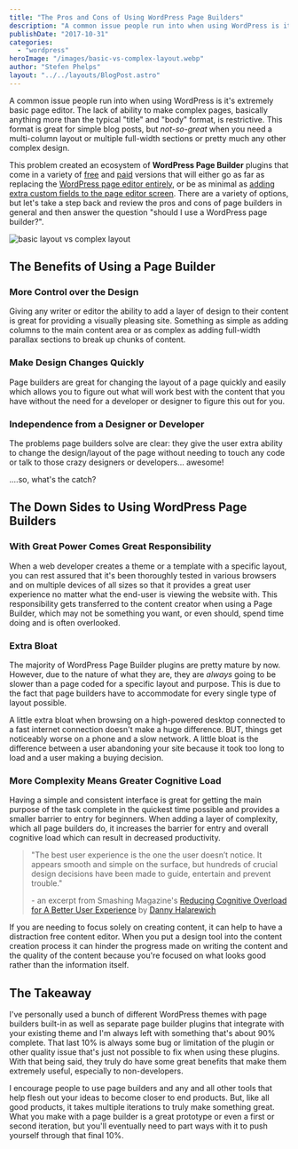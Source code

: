 ```yaml
---
title: "The Pros and Cons of Using WordPress Page Builders"
description: "A common issue people run into when using WordPress is it's extremely basic page editor. The lack of ability to make complex pages, basically anything more than the typical 'title' and 'body' format, is restrictive."
publishDate: "2017-10-31"
categories:
  - "wordpress"
heroImage: "/images/basic-vs-complex-layout.webp"
author: "Stefen Phelps"
layout: "../../layouts/BlogPost.astro"
---
```


A common issue people run into when using WordPress is it's extremely basic page editor. The lack of ability to make complex pages, basically anything more than the typical "title" and "body" format, is restrictive. This format is great for simple blog posts, but *not-so-great* when you need a multi-column layout or multiple full-width sections or pretty much any other complex design.

This problem created an ecosystem of **WordPress Page Builder** plugins that come in a variety of [free](https://www.layerswp.com/) and [paid](https://www.wpbeaverbuilder.com/) versions that will either go as far as replacing the [WordPress page editor entirely](https://www.elegantthemes.com/gallery/divi/), or be as minimal as [adding extra custom fields to the page editor screen](https://wordpress.org/plugins/siteorigin-panels/). There are a variety of options, but let's take a step back and review the pros and cons of page builders in general and then answer the question "should I use a WordPress page builder?".

![basic layout vs complex layout](/images/basic-vs-complex-layout.webp)

## The Benefits of Using a Page Builder

### More Control over the Design

Giving any writer or editor the ability to add a layer of design to their content is great for providing a visually pleasing site. Something as simple as adding columns to the main content area or as complex as adding full-width parallax sections to break up chunks of content.

### Make Design Changes Quickly

Page builders are great for changing the layout of a page quickly and easily which allows you to figure out what will work best with the content that you have without the need for a developer or designer to figure this out for you.

### Independence from a Designer or Developer

The problems page builders solve are clear: they give the user extra ability to change the design/layout of the page without needing to touch any code or talk to those crazy designers or developers... awesome!

....so, what's the catch?

## The Down Sides to Using WordPress Page Builders

### With Great Power Comes Great Responsibility

When a web developer creates a theme or a template with a specific layout, you can rest assured that it's been thoroughly tested in various browsers and on multiple devices of all sizes so that it provides a great user experience no matter what the end-user is viewing the website with. This responsibility gets transferred to the content creator when using a Page Builder, which may not be something you want, or even should, spend time doing and is often overlooked.

### Extra Bloat

The majority of WordPress Page Builder plugins are pretty mature by now. However, due to the nature of what they are, they are *always* going to be slower than a page coded for a specific layout and purpose. This is due to the fact that page builders have to accommodate for every single type of layout possible.

A little extra bloat when browsing on a high-powered desktop connected to a fast internet connection doesn't make a huge difference. BUT, things get noticeably worse on a phone and a slow network. A little bloat is the difference between a user abandoning your site because it took too long to load and a user making a buying decision.

### More Complexity Means Greater Cognitive Load

Having a simple and consistent interface is great for getting the main purpose of the task complete in the quickest time possible and provides a smaller barrier to entry for beginners. When adding a layer of complexity, which all page builders do, it increases the barrier for entry and overall cognitive load which can result in decreased productivity.

> "The best user experience is the one the user doesn’t notice. It appears smooth and simple on the surface, but hundreds of crucial design decisions have been made to guide, entertain and prevent trouble."
>
> \- an excerpt from Smashing Magazine's [Reducing Cognitive Overload for A Better User Experience](https://www.smashingmagazine.com/2016/09/reducing-cognitive-overload-for-a-better-user-experience/) by [Danny Halarewich](https://twitter.com/halarewich)

If you are needing to focus solely on creating content, it can help to have a distraction free content editor. When you put a design tool into the content creation process it can hinder the progress made on writing the content and the quality of the content because you're focused on what looks good rather than the information itself.

## The Takeaway

I've personally used a bunch of different WordPress themes with page builders built-in as well as separate page builder plugins that integrate with your existing theme and I'm always left with something that's about 90% complete. That last 10% is always some bug or limitation of the plugin or other quality issue that's just not possible to fix when using these plugins. With that being said, they truly do have some great benefits that make them extremely useful, especially to non-developers.

I encourage people to use page builders and any and all other tools that help flesh out your ideas to become closer to end products. But, like all good products, it takes multiple iterations to truly make something great. What you make with a page builder is a great prototype or even a first or second iteration, but you'll eventually need to part ways with it to push yourself through that final 10%.
